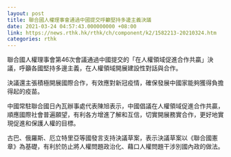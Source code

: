 ```yaml
---
layout: post
title: 聯合國人權理事會通過中國提交呼籲堅持多邊主義決議
date: 2021-03-24 04:57:43.000000000 +08:00
link: https://news.rthk.hk/rthk/ch/component/k2/1582213-20210324.htm
categories: rthk
---
```


聯合國人權理事會第46次會議通過中國提交的「在人權領域促進合作共贏」決議，呼籲各國堅持多邊主義，在人權領域開展建設性對話與合作。

決議還主張積極開展國際合作，有效應對新冠疫情，確保發展中國家能夠獲得負擔得起的疫苗。

中國常駐聯合國日內瓦辦事處代表陳旭表示，中國倡議在人權領域促進合作共贏，順應國際社會普遍願望，有利各方增進了解和互信，切實開展務實合作，更好地實現促進和保護人權的目標。

古巴、俄羅斯、厄立特里亞等國發言支持決議草案，表示決議草案以《聯合國憲章》為基礎，有利於防止將人權問題政治化、藉口人權問題干涉別國內政的做法。
